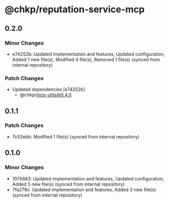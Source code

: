 # @chkp/reputation-service-mcp

## 0.2.0

### Minor Changes

- e74252b: Updated implementation and features, Updated configuration, Added 1 new file(s), Modified 4 file(s), Removed 1 file(s) (synced from internal repository)

### Patch Changes

- Updated dependencies [e74252b]
  - @chkp/mcp-utils@0.4.0

## 0.1.1

### Patch Changes

- 7c53ebb: Modified 1 file(s) (synced from internal repository)

## 0.1.0

### Minor Changes

- 1075683: Updated implementation and features, Updated configuration, Added 5 new file(s) (synced from internal repository)
- 7fa278c: Updated implementation and features, Added 3 new file(s) (synced from internal repository)
